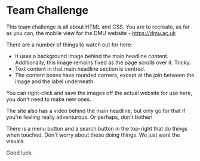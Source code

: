 # Team Challenge

This team challenge is all about HTML and CSS. You are to recreate, as far as you can, the mobile view for the DMU website - <https://dmu.ac.uk>  

There are a number of things to watch out for here:

* It uses a background image behind the main headline content. Additionally, this image remains fixed as the page scrolls over it. Tricky.
* Text content in that main headline section is centred.
* The content boxes have rounded corners, except at the join between the image and the label underneath.

You can right-click and save the images off the actual website for use here, you don't need to make new ones.

The site also has a video behind the main headline, but only go for that if you're feeling really adventurous. Or perhaps, don't bother!

There is a menu button and a search button in the top-right that do things when touched. Don't worry about these doing things. We just want the visuals.

Good luck.
